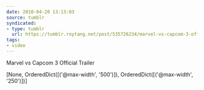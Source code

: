 ```yaml
---
date: 2010-04-20 13:13:03
source: tumblr
syndicated:
- type: tumblr
  url: https://tumblr.roytang.net/post/535726234/marvel-vs-capcom-3-official-trailer
tags:
- video
---
```


<p>Marvel vs Capcom 3 Official Trailer</p>
[None, OrderedDict([('@max-width', '500')]), OrderedDict([('@max-width', '250')])]
